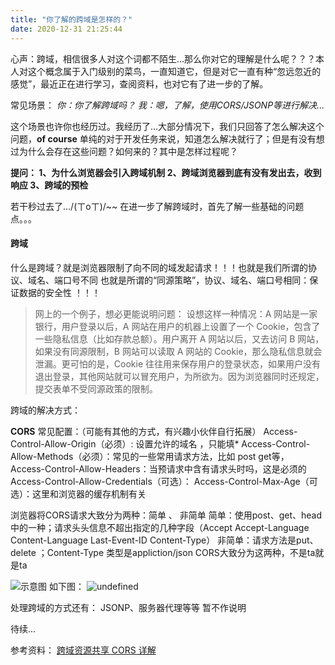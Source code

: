 ```yaml
---
title: "你了解的跨域是怎样的？"
date: 2020-12-31 21:25:44
---
```


心声：跨域，相信很多人对这个词都不陌生...那么你对它的理解是什么呢？？？本人对这个概念属于入门级别的菜鸟，一直知道它，但是对它一直有种“忽远忽近的感觉”，最近正在进行学习，查阅资料，也对它有了进一步的了解。

常见场景：
*你：你了解跨域吗？
我：嗯，了解，使用CORS/JSONP等进行解决...*

这个场景也许你也经历过。我经历了...大部分情况下，我们只回答了怎么解决这个问题，**of course** 单纯的对于开发任务来说，知道怎么解决就行了；但是有没有想过为什么会存在这些问题？如何来的？其中是怎样过程呢？

**提问：
1、为什么浏览器会引入跨域机制
2、跨域浏览器到底有没有发出去，收到响应
3、跨域的预检**

若干秒过去了.../(ㄒoㄒ)/~~
在进一步了解跨域时，首先了解一些基础的问题点。。。
#### 跨域
什么是跨域？就是浏览器限制了向不同的域发起请求！！！也就是我们所谓的协议、域名、端口号不同
也就是所谓的“同源策略”，协议、域名、端口号相同：保证数据的安全性 ！！！


> 网上的一个例子，想必更能说明问题：
设想这样一种情况：A 网站是一家银行，用户登录以后，A 网站在用户的机器上设置了一个 Cookie，包含了一些隐私信息（比如存款总额）。用户离开 A 网站以后，又去访问 B 网站，如果没有同源限制，B 网站可以读取 A 网站的 Cookie，那么隐私信息就会泄漏。更可怕的是，Cookie 往往用来保存用户的登录状态，如果用户没有退出登录，其他网站就可以冒充用户，为所欲为。因为浏览器同时还规定，提交表单不受同源政策的限制。

跨域的解决方式：

**CORS**
常见配置：（可能有其他的方式，有兴趣小伙伴自行拓展）
Access-Control-Allow-Origin（必须）: 设置允许的域名 ，只能填* 
Access-Control-Allow-Methods（必须）：常见的一些常用请求方法，比如 post get等，
Access-Control-Allow-Headers：当预请求中含有请求头时吗，这是必须的
Access-Control-Allow-Credentials（可选）：
Access-Control-Max-Age（可选）：这里和浏览器的缓存机制有关

浏览器将CORS请求大致分为两种：简单 、 非简单
简单：使用post、get、head中的一种；请求头头信息不超出指定的几种字段（Accept Accept-Language Content-Language  Last-Event-ID Content-Type）
非简单：请求方法是put、delete ；Content-Type 类型是appliction/json
CORS大致分为这两种，不是ta就是ta

![示意图](https://user-gold-cdn.xitu.io/2019/4/11/16a0ab6de903b2b0?imageView2/0/w/1280/h/960/format/webp/ignore-error/1 "CORS")
如下图：
![undefined](http://openluat-luatcommunity.oss-cn-hangzhou.aliyuncs.com/images/20201231212145417_QQ图片20201231212131.png "undefined")

处理跨域的方式还有：
JSONP、服务器代理等等 暂不作说明

待续...

参考资料：
[跨域资源共享 CORS 详解](http://www.ruanyifeng.com/blog/2016/04/cors.html "跨域资源共享 CORS 详解")

